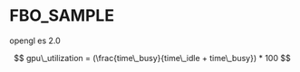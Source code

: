 
# FBO_SAMPLE
opengl es 2.0


$$
gpu\_utilization = (\frac{time\_busy}{time\_idle + time\_busy}) * 100
$$

